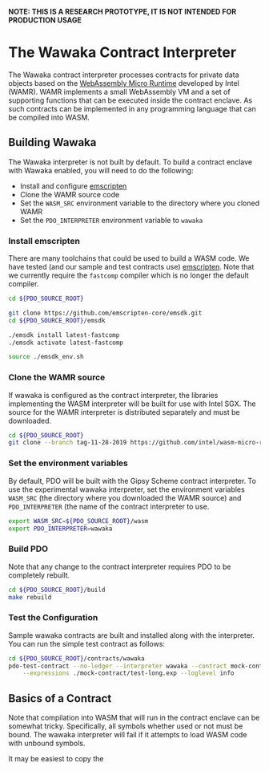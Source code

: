 <!--- -*- mode: markdown; fill-column: 100 -*- --->
<!---
Licensed under Creative Commons Attribution 4.0 International License
https://creativecommons.org/licenses/by/4.0/
--->

**NOTE: THIS IS A RESEARCH PROTOTYPE, IT IS NOT INTENDED FOR PRODUCTION USAGE**

# The Wawaka Contract Interpreter #

The Wawaka contract interpreter processes contracts for private data
objects based on the
[WebAssembly Micro Runtime](https://github.com/intel/wasm-micro-runtime)
developed by Intel (WAMR). WAMR implements a small WebAssembly VM and a
set of supporting functions that can be executed inside the contract
enclave. As such contracts can be implemented in any programming
language that can be compiled into WASM.

## Building Wawaka ##

The Wawaka interpreter is not built by default. To build a contract
enclave with Wawaka enabled, you will need to do the following:

  * Install and configure [emscripten](https://emscripten.org/)
  * Clone the WAMR source code
  * Set the `WASM_SRC` environment variable to the directory where you cloned WAMR
  * Set the `PDO_INTERPRETER` environment variable to `wawaka`

### Install emscripten ###

There are many toolchains that could be used to build a WASM code. We have tested (and our sample
and test contracts use) [emscripten](https://emscripten.org/). Note that we currently require the `fastcomp` compiler which is no longer the default compiler.

```bash
cd ${PDO_SOURCE_ROOT}

git clone https://github.com/emscripten-core/emsdk.git
cd ${PDO_SOURCE_ROOT}/emsdk

./emsdk install latest-fastcomp
./emsdk activate latest-fastcomp

source ./emsdk_env.sh
```

### Clone the WAMR source ###

If wawaka is configured as the contract interpreter, the libraries implementing the WASM interpreter
will be built for use with Intel SGX. The source for the WAMR interpreter is distributed separately and must be downloaded.

```bash
cd ${PDO_SOURCE_ROOT}
git clone --branch tag-11-28-2019 https://github.com/intel/wasm-micro-runtime.git wasm
```

### Set the environment variables ###

By default, PDO will be built with the Gipsy Scheme contract interpreter. To use the experimental wawaka interpreter, set the environment variables `WASM_SRC` (the directory where you downloaded the WAMR source) and `PDO_INTERPRETER` (the name of the contract interpreter to use.

```bash
export WASM_SRC=${PDO_SOURCE_ROOT}/wasm
export PDO_INTERPRETER=wawaka
```

### Build PDO ###

Note that any change to the contract interpreter requires PDO to be completely rebuilt.

```bash
cd ${PDO_SOURCE_ROOT}/build
make rebuild
```

### Test the Configuration ###

Sample wawaka contracts are built and installed along with the
interpreter. You can run the simple test contract as follows:

```bash
cd ${PDO_SOURCE_ROOT}/contracts/wawaka
pdo-test-contract --no-ledger --interpreter wawaka --contract mock-contract \
    --expressions ./mock-contract/test-long.exp --loglevel info
```

## Basics of a Contract ##

Note that compilation into WASM that will run in the contract enclave can be somewhat tricky. Specifically, all symbols whether used or not must be bound. The wawaka interpreter will fail if it attempts to load WASM code with unbound symbols.

It may be easiest to copy the

